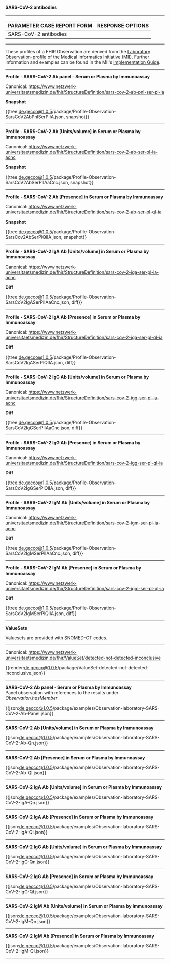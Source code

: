 #### SARS-CoV-2 antibodies

---

| PARAMETER CASE REPORT FORM | RESPONSE OPTIONS |
|--------------|-----------|
| SARS-CoV-2 antibodies |  | 

---

These profiles of a FHIR Observation are derived from the [Laboratory Observation-profile](https://simplifier.net/packages/de.medizininformatikinitiative.kerndatensatz.laborbefund/1.0.6/files/388074) of the Medical Informatics Initiative (MII). Further information and examples can be found in the MII's [Implementation Guide](https://simplifier.net/guide/LaborbefundinderMedizininformatik-Initiative/Observation).

---

**Profile - SARS-CoV-2 Ab panel - Serum or Plasma by Immunoassay**

Canonical: https://www.netzwerk-universitaetsmedizin.de/fhir/StructureDefinition/sars-cov-2-ab-pnl-ser-pl-ia

**Snapshot**

{{tree:de.gecco@1.0.5/package/Profile-Observation-SarsCoV2AbPnlSerPlIA.json, snapshot}} 

---

**Profile - SARS-CoV-2 Ab [Units/volume] in Serum or Plasma by Immunoassay**

Canonical: https://www.netzwerk-universitaetsmedizin.de/fhir/StructureDefinition/sars-cov-2-ab-ser-pl-ia-acnc

**Snapshot**

{{tree:de.gecco@1.0.5/package/Profile-Observation-SarsCoV2AbSerPlIAaCnc.json, snapshot}} 

---

**Profile - SARS-CoV-2 Ab [Presence] in Serum or Plasma by Immunoassay**

Canonical: https://www.netzwerk-universitaetsmedizin.de/fhir/StructureDefinition/sars-cov-2-ab-ser-pl-ql-ia

**Snapshot**

{{tree:de.gecco@1.0.5/package/Profile-Observation-SarsCov2AbSerPlQlIA.json, snapshot}} 

---

**Profile - SARS-CoV-2 IgA Ab [Units/volume] in Serum or Plasma by Immunoassay**

Canonical: https://www.netzwerk-universitaetsmedizin.de/fhir/StructureDefinition/sars-cov-2-iga-ser-pl-ia-acnc

**Diff**

{{tree:de.gecco@1.0.5/package/Profile-Observation-SarsCoV2IgASerPlIAaCnc.json, diff}} 

---

**Profile - SARS-CoV-2 IgA Ab [Presence] in Serum or Plasma by Immunoassay**

Canonical: https://www.netzwerk-universitaetsmedizin.de/fhir/StructureDefinition/sars-cov-2-iga-ser-pl-ql-ia

**Diff**

{{tree:de.gecco@1.0.5/package/Profile-Observation-SarsCoV2IgASerPlQlIA.json, diff}}

---

**Profile - SARS-CoV-2 IgG Ab [Units/volume] in Serum or Plasma by Immunoassay**

Canonical: https://www.netzwerk-universitaetsmedizin.de/fhir/StructureDefinition/sars-cov-2-igg-ser-pl-ia-acnc

**Diff**

{{tree:de.gecco@1.0.5/package/Profile-Observation-SarsCoV2IgGSerPlIAaCnc.json, diff}} 

---

**Profile - SARS-CoV-2 IgG Ab [Presence] in Serum or Plasma by Immunoassay**

Canonical: https://www.netzwerk-universitaetsmedizin.de/fhir/StructureDefinition/sars-cov-2-igg-ser-pl-ql-ia

**Diff**

{{tree:de.gecco@1.0.5/package/Profile-Observation-SarsCoV2IgGSerPlQlIA.json, diff}} 

---

**Profile - SARS-CoV-2 IgM Ab [Units/volume] in Serum or Plasma by Immunoassay**

Canonical: https://www.netzwerk-universitaetsmedizin.de/fhir/StructureDefinition/sars-cov-2-igm-ser-pl-ia-acnc

**Diff**

{{tree:de.gecco@1.0.5/package/Profile-Observation-SarsCoV2IgMSerPlIAaCnc.json, diff}} 

---

**Profile - SARS-CoV-2 IgM Ab [Presence] in Serum or Plasma by Immunoassay**

Canonical: https://www.netzwerk-universitaetsmedizin.de/fhir/StructureDefinition/sars-cov-2-igm-ser-pl-ql-ia

**Diff**

{{tree:de.gecco@1.0.5/package/Profile-Observation-SarsCoV2IgMSerPlQlIA.json, diff}} 

---

**ValueSets**

Valuesets are provided with SNOMED-CT codes.

---

Canonical: https://www.netzwerk-universitaetsmedizin.de/fhir/ValueSet/detected-not-detected-inconclusive

{{render:de.gecco@1.0.5/package/ValueSet-detected-not-detected-inconclusive.json}} 

---

**SARS-CoV-2 Ab panel - Serum or Plasma by Immunoassay**
<br>
Panel observation with references to the results under *Observation.hasMember*

{{json:de.gecco@1.0.5/package/examples/Observation-laboratory-SARS-CoV-2-Ab-Panel.json}} 

---

**SARS-CoV-2 Ab [Units/volume] in Serum or Plasma by Immunoassay**
<br>

{{json:de.gecco@1.0.5/package/examples/Observation-laboratory-SARS-CoV-2-Ab-Qn.json}}

---

**SARS-CoV-2 Ab [Presence] in Serum or Plasma by Immunoassay**
<br>

{{json:de.gecco@1.0.5/package/examples/Observation-laboratory-SARS-CoV-2-Ab-Ql.json}}

---

**SARS-CoV-2 IgA Ab [Units/volume] in Serum or Plasma by Immunoassay**
<br>

{{json:de.gecco@1.0.5/package/examples/Observation-laboratory-SARS-CoV-2-IgA-Qn.json}}

---

**SARS-CoV-2 IgA Ab [Presence] in Serum or Plasma by Immunoassay**
<br>

{{json:de.gecco@1.0.5/package/examples/Observation-laboratory-SARS-CoV-2-IgA-Ql.json}}

---

**SARS-CoV-2 IgG Ab [Units/volume] in Serum or Plasma by Immunoassay**
<br>

{{json:de.gecco@1.0.5/package/examples/Observation-laboratory-SARS-CoV-2-IgG-Qn.json}} 

---

**SARS-CoV-2 IgG Ab [Presence] in Serum or Plasma by Immunoassay**
<br>

{{json:de.gecco@1.0.5/package/examples/Observation-laboratory-SARS-CoV-2-IgG-Ql.json}}

---

**SARS-CoV-2 IgM Ab [Units/volume] in Serum or Plasma by Immunoassay**
<br>

{{json:de.gecco@1.0.5/package/examples/Observation-laboratory-SARS-CoV-2-IgM-Qn.json}} 

---

**SARS-CoV-2 IgM Ab [Presence] in Serum or Plasma by Immunoassay**
<br>

{{json:de.gecco@1.0.5/package/examples/Observation-laboratory-SARS-CoV-2-IgM-Ql.json}}

---